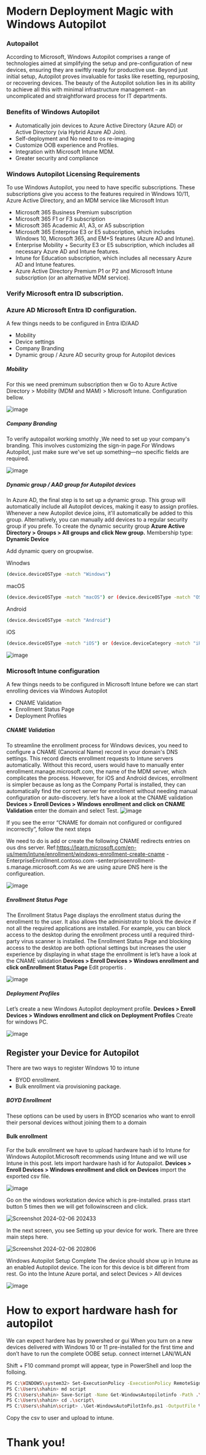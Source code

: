 # Modern Deployment Magic with Windows Autopilot

### Autopailot

According to Microsoft, Windows Autopilot comprises a range of technologies aimed at simplifying the setup and pre-configuration of new devices, ensuring they are swiftly ready for productive use. Beyond just initial setup, Autopilot proves invaluable for tasks like resetting, repurposing, or recovering devices. The beauty of the Autopilot solution lies in its ability to achieve all this with minimal infrastructure management – an uncomplicated and straightforward process for IT departments.

### Benefits of Windows Autopilot

- Automatically join devices to Azure Active Directory (Azure AD) or Active Directory (via Hybrid Azure AD Join).
- Self-deployment and No need to os re-imaging
- Customize OOB experience and Profiles.
- Integration with Microsoft Intune MDM.
- Greater security and compliance


### Windows Autopilot Licensing Requirements

To use Windows Autopilot, you need to have specific subscriptions. These subscriptions give you access to the features required in Windows 10/11, Azure Active Directory, and an MDM service like Microsoft Intun
- Microsoft 365 Business Premium subscription
- Microsoft 365 F1 or F3 subscription
- Microsoft 365 Academic A1, A3, or A5 subscription
- Microsoft 365 Enterprise E3 or E5 subscription, which includes Windows 10, Microsoft 365, and EM+S features (Azure AD and Intune).
- Enterprise Mobility + Security E3 or E5 subscription, which includes all necessary Azure AD and Intune features.
- Intune for Education subscription, which includes all necessary Azure AD and Intune features.
- Azure Active Directory Premium P1 or P2 and Microsoft Intune subscription (or an alternative MDM service).


### Verify Microsoft entra ID subscription.

### Azure AD Microsoft Entra ID configuration.
A few things needs to be configured in Entra ID/AAD
- Mobility
- Device settings
- Company Branding
- Dynamic group / Azure AD security group for Autopilot devices

##### Mobility 
For this we need premimum subscription then w
 Go to Azure Active Directory > Mobility (MDM and MAM) > Microsoft Intune.
 Configuration bellow.
 
 ![image](https://github.com/shahin4s/Deployement/assets/26712617/be03b9b4-d79d-4c02-af8f-e9e5c6b1e9b0)


##### Company Branding
To verify autopailot working smothly ,We need to set up your company's branding. This involves customizing the sign-in page.For Windows Autopilot, just make sure we've set up something—no specific fields are required.

![image](https://github.com/shahin4s/Deployement/assets/26712617/e2245451-774d-4966-a011-f6056343d2fc)


#####  Dynamic group / AAD group for Autopilot devices
In Azure AD, the final step is to set up a dynamic group. This group will automatically include all Autopilot devices, making it easy to assign profiles. Whenever a new Autopilot device joins, it'll automatically be added to this group. Alternatively, you can manually add devices to a regular security group if you prefe.
To create the dynamic security group 
**Azure Active Directory > Groups > All groups and click New group.** Membership type: **Dynamic Device**

Add dynamic query on groupwise. 

Winodws

```sh
(device.deviceOSType -match "Windows")
```
macOS
```sh
(device.deviceOSType -match "macOS") or (device.deviceOSType -match "OS X") or (device.deviceModel -match "MacBook Pro") or (device.deviceModel -match "MacBook Air")
```
Android
```sh
(device.deviceOSType -match "Android")
```
iOS

```sh
(device.deviceOSType -match "iOS") or (device.deviceCategory -match "iPhone") and (device.deviceCategory -match "iPad")
```
![image](https://github.com/shahin4s/Deployement/assets/26712617/e71c57fe-66c8-410c-af48-6851fa009952)

### Microsoft Intune configuration
A few things needs to be configured in Microsoft Intune before we can start enrolling devices via Windows Autopilot
- CNAME Validation
- Enrollment Status Page
- Deployment Profiles

##### CNAME Validation
To streamline the enrollment process for Windows devices, you need to configure a CNAME (Canonical Name) record in your domain's DNS settings. This record directs enrollment requests to Intune servers automatically. Without this record, users would have to manually enter enrollment.manage.microsoft.com, the name of the MDM server, which complicates the process. 
However, for iOS and Android devices, enrollment is simpler because as long as the Company Portal is installed, they can automatically find the correct server for enrollment without needing manual configuration or auto-discovery.
let’s have a look at the CNAME validation
**Devices > Enroll Devices > Windows enrollment and click on CNAME Validation** enter the domain and select Test.
![image](https://github.com/shahin4s/Deployement/assets/26712617/8b9f1ac1-e469-4885-9f06-716b6fb08fcd)


If you see the error “CNAME for domain not configured or configured incorrectly“, follow the next steps

We need to do is add or create the following CNAME redirects entries on ous dns server. Ref:https://learn.microsoft.com/en-us/mem/intune/enrollment/windows-enrollment-create-cname
-EnterpriseEnrollment.contoso.com
-senterpriseenrollment-s.manage.microsoft.com
As we are using azure DNS here is the configureation.

![image](https://github.com/shahin4s/Deployement/assets/26712617/79c0288a-1d49-4789-b4a2-922c6390d208)



##### Enrollment Status Page
The Enrollment Status Page displays the enrollment status during the enrollment to the user. It also allows the administrator to block the device if not all the required applications are installed. For example, you can block access to the desktop during the enrollment process until a required third-party virus scanner is installed. The Enrollment Status Page and blocking access to the desktop are both optional settings but increases the user experience by displaying in what stage the enrollment is
let’s have a look at the CNAME validation
**Devices > Enroll Devices > Windows enrollment and click onEnrollment Status Page** Edit propertis .

![image](https://github.com/shahin4s/Deployement/assets/26712617/2a1b2558-73d5-4b6f-a36a-144d499c40e3)

##### Deployment Profiles


Let’s create a new Windows Autopilot deployment profile.
**Devices > Enroll Devices > Windows enrollment and click on Deployment Profiles** Create for windows PC.

![image](https://github.com/shahin4s/Deployement/assets/26712617/6fd4b28d-06e5-4d9e-9188-0c5612a88c24)


 
## Register your Device for Autopilot
There are two ways to register Windows 10 to intune 
- BYOD enrollment.
- Bulk enrollment via provisioning package.

##### BOYD Enrollment
These options can be used by users in BYOD scenarios who want to enroll their personal devices without joining them to a domain

#### Bulk enrollment
For the bulk enrollment we have to upload hardware hash id to Intune for Windows Autopilot.Microsoft recommends using Intune and we will use Intune in this post.
lets import  hardware hash id for Autopailot.
**Devices > Enroll Devices > Windows enrollment and click on Devices** import the exported csv file.

![image](https://github.com/shahin4s/Deployement/assets/26712617/a67356f0-ff2b-4f55-9ea9-fdfd8cdc467c)

Go on the windows workstation device which is pre-installed. prass start button 5 times then we will get followinscreen and click.

![Screenshot 2024-02-06 202433](https://github.com/shahin4s/Deployement/assets/26712617/b2bc36af-3945-4b19-a967-0c2cc100f46b)

In the next screen, you see Setting up your device for work. There are three main steps here.


![Screenshot 2024-02-06 202806](https://github.com/shahin4s/Deployement/assets/26712617/4bd41a8d-fa17-4f68-94e5-3232af74ed29)

Windows Autopilot Setup Complete
The device should show up in Intune as an enabled Autopilot device. The icon for this device is bit different from rest. Go into the Intune Azure portal, and select Devices > All devices

![image](https://github.com/shahin4s/Deployement/assets/26712617/8007b29d-392a-491a-aa02-af8e01ff6305)


# How to export hardware hash for autopilot
We can expect hardere has by powershed or gui 
When you turn on a new devices delivered with Windows 10 or 11 pre-installed for the first time and  don’t have to run the complete OOBE setup. connect internet LAN/WLAN

Shift + F10  command prompt will appear, type in PowerShell and loop the folloing.

```sh
PS C:\WINDOWS\system32> Set-ExecutionPolicy -ExecutionPolicy RemoteSigned
PS C:\Users\shahin> md script
PS C:\Users\shahin> Save-Script -Name Get-WindowsAutopilotinfo -Path .\script\
PS C:\Users\shahin> cd .\script\
PS C:\Users\shahin\script> .\Get-WindowsAutoPilotInfo.ps1 -OutputFile %hostname%.csv
```
Copy the csv to user and upload to intune.

# Thank you!








